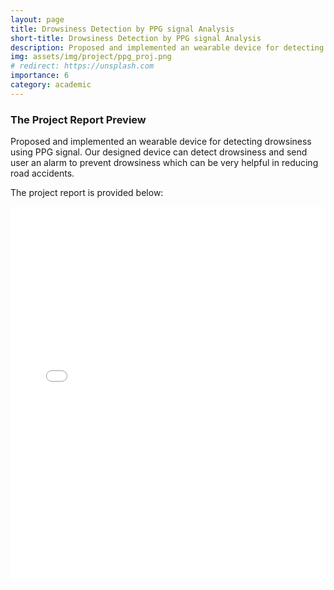 ```yaml
---
layout: page
title: Drowsiness Detection by PPG signal Analysis
short-title: Drowsiness Detection by PPG signal Analysis
description: Proposed and implemented an wearable device for detecting drowsiness using PPG signal. Our designed device can detect drowsiness and send user an alarm to prevent drowsiness which can be very helpful in reducing road accidents.
img: assets/img/project/ppg_proj.png
# redirect: https://unsplash.com
importance: 6
category: academic
---
```


### The Project Report Preview
Proposed and implemented an wearable device for detecting drowsiness using PPG signal. Our designed device can detect drowsiness and send user an alarm to prevent drowsiness which can be very helpful in reducing road accidents.

The project report is provided below:
<iframe src="/assets/pdf/EEE_426_Drowsiness_Detection.pdf" width="100%" height="600px" frameborder="0">
    Your browser does not support PDFs. Please download the PDF to view it: <a href="/assets/pdf/EEE_426_Drowsiness_Detection.pdf">Download PDF</a>.
</iframe>